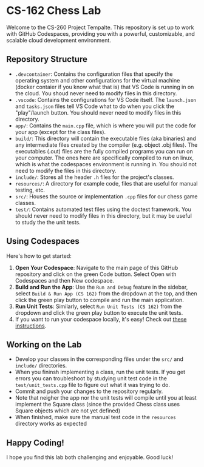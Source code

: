 # CS-162 Chess Lab

Welcome to the CS-260 Project Tempalte. This repository is set up to work with GitHub Codespaces, providing you with a powerful, customizable, and scalable cloud development environment.

## Repository Structure

- `.devcontainer`: Contains the configuration files that specify the operating system and other configurations for the virtual machine (docker contaier if you know what that is) that VS Code is running in on the cloud. You shoud never need to modify files in this directory.
- `.vscode`: Contains the configurations for VS Code itself. The `launch.json` and `tasks.json` files tell VS Code what to do when you click the "play"/launch button. You should never need to modify files in this directory.
- `app/`: Contains the `main.cpp` file, which is where you will put the code for your app (except for the class files).
- `build/`: This directory will contain the executable files (aka binaries) and any intermediate files created by the compiler (e.g. object .obj files). The executables (.out) files are the fully compiled programs you can run on your computer. The ones here are specifically compiled to run on linux, which is what the codespaces environment is running in. You should not need to modify the files in this directory.
- `include/`: Stores all the header `.h` files for the project's classes.
- `resources/`: A directory for example code, files that are useful for manual testing, etc.
- `src/`: Houses the source or implementation `.cpp` files for our chess game classes.
- `test/`: Contains automated test files using the doctest framework. You should never need to modify files in this directory, but it may be useful to study the the unit tests.

## Using Codespaces

Here's how to get started:

1. **Open Your Codespace**: Navigate to the main page of this GitHub repository and click on the green Code button. Select Open with Codespaces and then New codespace.
2. **Build and Run the App**: Use the `Run and Debug` feature in the sidebar, select `Build & Run App (CS 162)` from the dropdown at the top, and then click the green play button to compile and run the main application.
3. **Run Unit Tests**: Similarly, select `Run Unit Tests (CS 162)` from the dropdown and click the green play button to execute the unit tests.
4. If you want to run your codespace locally, it's easy! Check out [these instructions](https://docs.github.com/en/codespaces/developing-in-a-codespace/using-github-codespaces-in-visual-studio-code).

## Working on the Lab

- Develop your classes in the corresponding files under the `src/` and `include/` directories.
- When you fininsh implementing a class, run the unit tests. If you get errors you can troubleshoot by studying unit test code in the `test/unit_tests.cpp` file to figure out what it was trying to do.
- Commit and push your changes to the repository regularly.
- Note that neigher the app nor the unit tests will compile until you at least implement the Square class (since the provided Chess class uses Square objects which are not yet defined)
- When finished, make sure the manual test code in the `resources` directory works as expected


## Happy Coding!

I hope you find this lab both challenging and enjoyable. Good luck!

